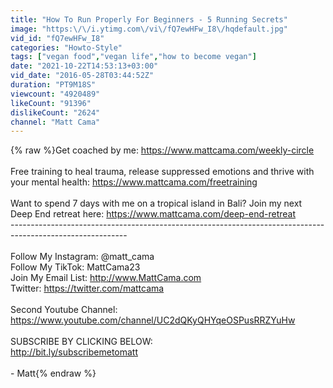 ```yaml
---
title: "How To Run Properly For Beginners - 5 Running Secrets"
image: "https:\/\/i.ytimg.com\/vi\/fQ7ewHFw_I8\/hqdefault.jpg"
vid_id: "fQ7ewHFw_I8"
categories: "Howto-Style"
tags: ["vegan food","vegan life","how to become vegan"]
date: "2021-10-22T14:53:13+03:00"
vid_date: "2016-05-28T03:44:52Z"
duration: "PT9M18S"
viewcount: "4920489"
likeCount: "91396"
dislikeCount: "2624"
channel: "Matt Cama"
---
```

{% raw %}Get coached by me: <a rel="nofollow" target="blank" href="https://www.mattcama.com/weekly-circle">https://www.mattcama.com/weekly-circle</a><br /><br />Free training to heal trauma, release suppressed emotions and thrive with your mental health: <a rel="nofollow" target="blank" href="https://www.mattcama.com/freetraining">https://www.mattcama.com/freetraining</a><br /><br />Want to spend 7 days with me on a tropical island in Bali? Join my next Deep End retreat here: <a rel="nofollow" target="blank" href="https://www.mattcama.com/deep-end-retreat">https://www.mattcama.com/deep-end-retreat</a><br />-----------------------------------------------------------------------------------------------------------<br /><br />Follow My Instagram: @matt_cama<br />Follow My TikTok: MattCama23<br />Join My Email List: <a rel="nofollow" target="blank" href="http://www.MattCama.com">http://www.MattCama.com</a><br />Twitter: <a rel="nofollow" target="blank" href="https://twitter.com/mattcama">https://twitter.com/mattcama</a><br /><br />Second Youtube Channel: <a rel="nofollow" target="blank" href="https://www.youtube.com/channel/UC2dQKyQHYqeOSPusRRZYuHw">https://www.youtube.com/channel/UC2dQKyQHYqeOSPusRRZYuHw</a><br /><br />SUBSCRIBE BY CLICKING BELOW:<br /><a rel="nofollow" target="blank" href="http://bit.ly/subscribemetomatt">http://bit.ly/subscribemetomatt</a><br /><br />- Matt{% endraw %}
